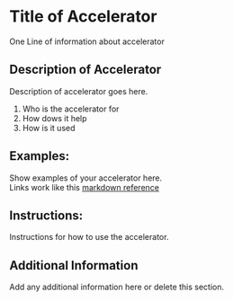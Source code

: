 # Title of Accelerator
One Line of information about accelerator

## Description of Accelerator
Description of accelerator goes here. 
  1. Who is the accelerator for
  2. How dows it help 
  3. How is it used

## Examples: 
Show examples of your accelerator here.  
  Links work like this [markdown reference](https://commonmark.org/help/)
    
## Instructions:
Instructions for how to use the accelerator. 

## Additional Information
Add any additional information here or delete this section.
